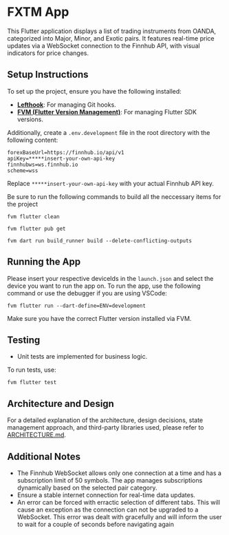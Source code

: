 # FXTM App

This Flutter application displays a list of trading instruments from OANDA, categorized into Major, Minor, and Exotic pairs. It features real-time price updates via a WebSocket connection to the Finnhub API, with visual indicators for price changes.

## Setup Instructions

To set up the project, ensure you have the following installed:

- **[Lefthook](https://github.com/evilmartians/lefthook)**: For managing Git hooks.
- **[FVM (Flutter Version Management)](https://fvm.app/)**: For managing Flutter SDK versions.

Additionally, create a `.env.development` file in the root directory with the following content:

```
forexBaseUrl=https://finnhub.io/api/v1
apiKey=*****insert-your-own-api-key
finnhubws=ws.finnhub.io
scheme=wss
```

Replace `*****insert-your-own-api-key` with your actual Finnhub API key.

Be sure to run the following commands to build all the neccessary items for the project

```
fvm flutter clean
```
```
fvm flutter pub get
```
```
fvm dart run build_runner build --delete-conflicting-outputs
```


## Running the App

Please insert your respective deviceIds in the `launch.json` and select the device you want to run the app on. 
To run the app, use the following command or use the debugger if you are using VSCode:

```
fvm flutter run --dart-define=ENV=development
```

Make sure you have the correct Flutter version installed via FVM.

## Testing

- Unit tests are implemented for business logic.

To run tests, use:

```
fvm flutter test
```

## Architecture and Design

For a detailed explanation of the architecture, design decisions, state management approach, and third-party libraries used, please refer to [ARCHITECTURE.md](ARCHITECTURE.md).

## Additional Notes

- The Finnhub WebSocket allows only one connection at a time and has a subscription limit of 50 symbols. The app manages subscriptions dynamically based on the selected pair category.
- Ensure a stable internet connection for real-time data updates.
- An error can be forced with erractic selection of different tabs. This will cause an exception as the connection can not be upgraded to a WebSocket. This error was dealt with gracefully and will inform the user to wait for a couple of seconds before navigating again